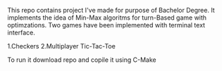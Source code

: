 This repo contains project I've made for purpose of Bachelor Degree.
It implements the idea of Min-Max algoritms for turn-Based game with optimzations.
Two games have been implemented with terminal text interface.

1.Checkers
2.Multiplayer Tic-Tac-Toe

To run it download repo and copile it using C-Make
